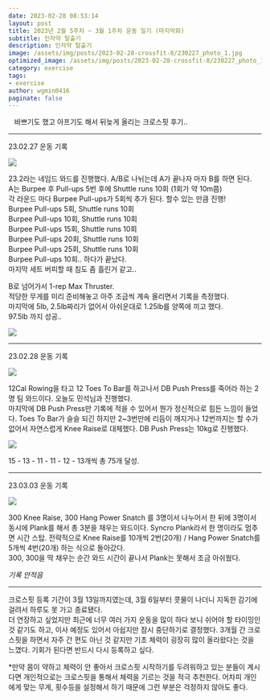 ```yaml
---
date: 2023-02-28 08:53:14
layout: post
title: 2023년 2월 5주차 ~ 3월 1주차 운동 일기 (마지막화)
subtitle: 인자약 탈출기
description: 인자약 탈출기
image: /assets/img/posts/2023-02-28-crossfit-8/230227_photo_1.jpg
optimized_image: /assets/img/posts/2023-02-28-crossfit-8/230227_photo_1.jpg
category: exercise
tags:
- exercise
author: wgmin0416
paginate: false
---
```

&nbsp;&nbsp; 바쁘기도 했고 아프기도 해서 뒤늦게 올리는 크로스핏 후기..

---

23.02.27 운동 기록

<img src="/assets/img/posts/2023-02-28-crossfit-8/230227_wod.jpg"/>

23.2라는 네임드 와드를 진행했다. A/B로 나뉘는데 A가 끝나자 마자 B를 하면 된다.  
A는 Burpee 후 Pull-ups 5번 후에 Shuttle runs 10회 (1회가 약 10m쯤)  
각 라운드 마다 Burpee Pull-ups가 5회씩 추가 된다. 할수 있는 만큼 진행!  
Burpee Pull-ups 5회, Shuttle runs 10회  
Burpee Pull-ups 10회, Shuttle runs 10회  
Burpee Pull-ups 15회, Shuttle runs 10회  
Burpee Pull-ups 20회, Shuttle runs 10회  
Burpee Pull-ups 25회, Shuttle runs 10회  
Burpee Pull-ups 10회.. 하다가 끝났다.  
마지막 세트 버피할 때 침도 좀 흘린거 같고..  
  
B로 넘어가서 1-rep Max Thruster.  
적당한 무게를 미리 준비해놓고 아주 조금씩 계속 올리면서 기록을 측정했다.  
마지막에 5lb, 2.5lb짜리가 없어서 아쉬운대로 1.25lb를 양쪽에 끼고 했다.  
97.5lb 까지 성공..

<img src="/assets/img/posts/2023-02-28-crossfit-8/230227_record.jpg"/>

---

23.02.28 운동 기록

<img src="/assets/img/posts/2023-02-28-crossfit-8/230228_wod.jpg"/>

12Cal Rowing을 타고 12 Toes To Bar를 하고나서 DB Push Press를 죽어라 하는 2명 팀 와드이다.
오늘도 민석님과 진행했다.  
마지막에 DB Push Press만 기록에 적을 수 있어서 뭔가 정신적으로 힘든 느낌이 들었다.
Toes To Bar가 슬슬 되긴 하지만 2~3번만에 리듬이 깨지거나 12번까지는 할 수가 없어서 자연스럽게 Knee Raise로 대체했다.
DB Push Press는 10kg로 진행했다.


<img src="/assets/img/posts/2023-02-28-crossfit-8/230228_record.jpg"/>

15 - 13 - 11 - 11 - 12 - 13개씩 총 75개 달성.

---

23.03.03 운동 기록

<img src="/assets/img/posts/2023-02-28-crossfit-8/230303_wod.jpg"/>

300 Knee Raise, 300 Hang Power Snatch 를 3명이서 나누어서 한 뒤에 3명이서 동시에 Plank를 해서
총 3분을 채우는 와드이다. Syncro Plank라서 한 명이라도 멈추면 시간 스탑.
전략적으로 Knee Raise를 10개씩 2번(20개) / Hang Power Snatch를 5개씩 4번(20개) 하는 식으로 돌아갔다.  
300, 300을 딱 채우는 순간 와드 시간이 끝나서 Plank는 못해서 조금 아쉬웠다.

*기록 안적음*

---
크로스핏 등록 기간이 3월 13일까지였는데, 3월 6일부터 콧물이 나더니 지독한 감기에 걸려서 하루도 못 가고 종료됐다.  
더 연장하고 싶었지만 최근에 너무 여러 가지 운동을 많이 하다 보니 쉬어야 할 타이밍인 것 같기도 하고, 이사 예정도 있어서
아쉽지만 잠시 중단하기로 결정했다. 3개월 간 크로스핏을 하면서 자주 간 편도 아닌 것 같지만 기초 체력이 굉장히 많이
올라왔다는 것을 느꼈다. 기회가 된다면 반드시 다시 등록하고 싶다.  

*만약 몸이 약하고 체력이 안 좋아서 크로스핏 시작하기를 두려워하고 있는 분들이 계시다면
개인적으로는 크로스핏을 통해서 체력을 기르는 것을 적극 추천한다. 
어차피 개인에게 맞는 무게, 횟수등을 설정해서 하기 때문에 그런 부분은 걱정하지 않아도 좋다.